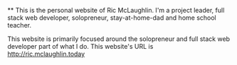 ** This is the personal website of Ric McLaughlin.
I'm a project leader, full stack web developer, solopreneur, stay-at-home-dad and home school teacher.

This website is primarily focused around the solopreneur and full stack web developer part of what I do. 
This website's URL is http://ric.mclaughlin.today

